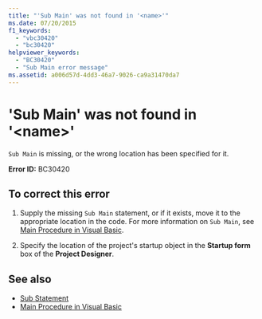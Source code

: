 ```yaml
---
title: "'Sub Main' was not found in '<name>'"
ms.date: 07/20/2015
f1_keywords: 
  - "vbc30420"
  - "bc30420"
helpviewer_keywords: 
  - "BC30420"
  - "Sub Main error message"
ms.assetid: a006d57d-4dd3-46a7-9026-ca9a31470da7
---
```

# 'Sub Main' was not found in '\<name>'
`Sub Main` is missing, or the wrong location has been specified for it.  
  
 **Error ID:** BC30420  
  
## To correct this error  
  
1.  Supply the missing `Sub Main` statement, or if it exists, move it to the appropriate location in the code. For more information on `Sub Main`, see [Main Procedure in Visual Basic](../../../visual-basic/programming-guide/program-structure/main-procedure.md).  
  
2.  Specify the location of the project's startup object in the **Startup form** box of the **Project Designer**.  
  
## See also
- [Sub Statement](../../../visual-basic/language-reference/statements/sub-statement.md)
- [Main Procedure in Visual Basic](../../../visual-basic/programming-guide/program-structure/main-procedure.md)
